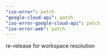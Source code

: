 ```yaml
---
"iso-error": patch
"google-cloud-api": patch
"iso-error-google-cloud-api": patch
"iso-error-web": patch
---
```


re-release for workspace resolution
